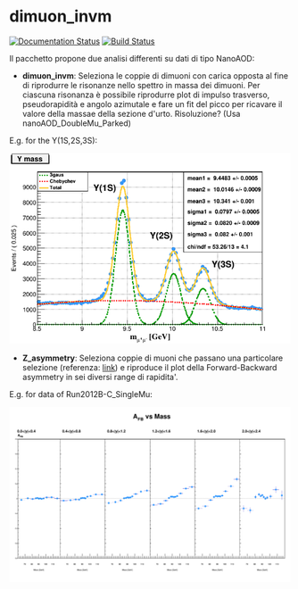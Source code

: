 # dimuon_invm

[![Documentation Status](https://readthedocs.org/projects/dimuon-invm/badge/?version=latest)](https://dimuon-invm.readthedocs.io/en/latest/?badge=latest)
[![Build Status](https://app.travis-ci.com/github/Mara-185/dimuon_invm.svg?branch=master)](https://app.travis-ci.com/github/Mara-185/dimuon_invm)

Il pacchetto propone due analisi differenti su dati di tipo NanoAOD:
* **dimuon_invm**: Seleziona le coppie di dimuoni con carica opposta al fine di riprodurre le risonanze nello spettro in massa dei dimuoni. Per ciascuna risonanza è possibile riprodurre plot di impulso trasverso, pseudorapidità e angolo azimutale e fare un fit del picco per ricavare il valore della massae della sezione d'urto. Risoluzione?
(Usa nanoAOD_DoubleMu_Parked)

E.g. for the Y(1S,2S,3S):

![Image](./dimuon_invm/Fit/Y_fit.png "icon")

* **Z_asymmetry**: Seleziona coppie di muoni che passano una particolare selezione (referenza: [link](https://arxiv.org/abs/1806.00863)) e riproduce il plot della Forward-Backward asymmetry in sei diversi range di rapidita'.

E.g. for data of Run2012B-C_SingleMu:

![Image](./Z_asymmetry/Plot/afb_y_all.png "icon")
